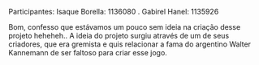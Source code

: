 Participantes:
Isaque Borella: 1136080 .
Gabirel Hanel: 1135926

Bom, confesso que estávamos um pouco sem ideia na criação desse projeto heheheh.. A ideia do projeto surgiu através de um de seus criadores, que era gremista e quis relacionar a fama do argentino Walter Kannemann de ser faltoso para criar esse jogo.